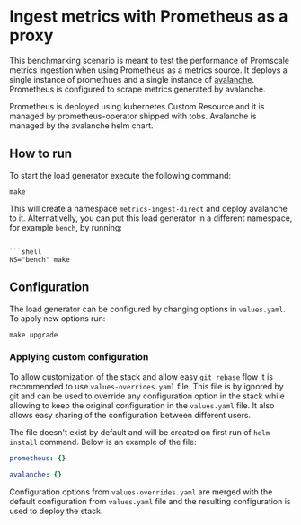 # Ingest metrics with Prometheus as a proxy

This benchmarking scenario is meant to test the performance of Promscale metrics ingestion when using Prometheus as a metrics source. It deploys a single instance of promethues and a single instance of [avalanche](https://github.com/prometheus-community/avalanche). Prometheus is configured to scrape metrics generated by avalanche.

Prometheus is deployed using kubernetes Custom Resource and it is managed by prometheus-operator shipped with tobs. Avalanche is managed by the avalanche helm chart.

## How to run

To start the load generator execute the following command:

```shell
make
```

This will create a namespace `metrics-ingest-direct` and deploy avalanche to it. Alternativelly, you can put this load generator in a different namespace, for example `bench`, by running:

```shell

```shell
NS="bench" make
```

## Configuration

The load generator can be configured by changing options in `values.yaml`. To apply new options run:

```shell
make upgrade
```

### Applying custom configuration

To allow customization of the stack and allow easy `git rebase` flow it is recommended
to use `values-overrides.yaml` file. This file is by ignored by git and can be used to override any configuration option in the stack while allowing to keep the original configuration in the `values.yaml` file. It also allows easy sharing of the configuration between different users.

The file doesn't exist by default and will be created on first run of `helm install` command. Below is an example of the file:

```yaml
prometheus: {}

avalanche: {}
```

Configuration options from `values-overrides.yaml` are merged with the default configuration from `values.yaml` file and the resulting configuration is used to deploy the stack.
